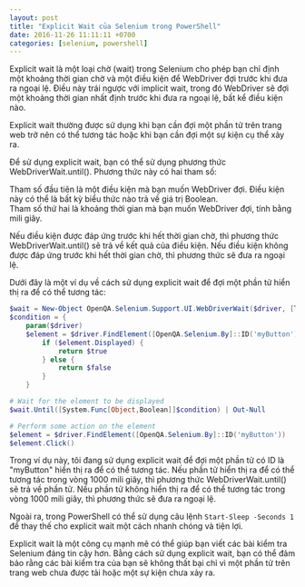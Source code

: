 ```yaml
---
layout: post
title: "Explicit Wait của Selenium trong PowerShell"
date: 2016-11-26 11:11:11 +0700
categories: [selenium, powershell]
---
```


Explicit wait là một loại chờ (wait) trong Selenium cho phép bạn chỉ định một khoảng thời gian chờ và một điều kiện để WebDriver đợi trước khi đưa ra ngoại lệ. Điều này trái ngược với implicit wait, trong đó WebDriver sẽ đợi một khoảng thời gian nhất định trước khi đưa ra ngoại lệ, bất kể điều kiện nào.  

Explicit wait thường được sử dụng khi bạn cần đợi một phần tử trên trang web trở nên có thể tương tác hoặc khi bạn cần đợi một sự kiện cụ thể xảy ra.  

Để sử dụng explicit wait, bạn có thể sử dụng phương thức WebDriverWait.until(). Phương thức này có hai tham số:  

Tham số đầu tiên là một điều kiện mà bạn muốn WebDriver đợi. Điều kiện này có thể là bất kỳ biểu thức nào trả về giá trị Boolean.  
Tham số thứ hai là khoảng thời gian mà bạn muốn WebDriver đợi, tính bằng mili giây.  

Nếu điều kiện được đáp ứng trước khi hết thời gian chờ, thì phương thức WebDriverWait.until() sẽ trả về kết quả của điều kiện. Nếu điều kiện không được đáp ứng trước khi hết thời gian chờ, thì phương thức sẽ đưa ra ngoại lệ.

Dưới đây là một ví dụ về cách sử dụng explicit wait để đợi một phần tử hiển thị ra để có thể tương tác:  

```powershell
$wait = New-Object OpenQA.Selenium.Support.UI.WebDriverWait($driver, [TimeSpan]::FromMilliseconds(10))
$condition = {
    param($driver)
    $element = $driver.FindElement([OpenQA.Selenium.By]::ID('myButton'))
        if ($element.Displayed) {
            return $true
        } else {
            return $false
        }
    }

# Wait for the element to be displayed
$wait.Until([System.Func[Object,Boolean]]$condition) | Out-Null

# Perform some action on the element
$element = $driver.FindElement([OpenQA.Selenium.By]::ID('myButton'))
$element.Click()
```  

Trong ví dụ này, tôi đang sử dụng explicit wait để đợi một phần tử có ID là "myButton" hiển thị ra để có thể tương tác. Nếu phần tử hiển thị ra để có thể tương tác trong vòng 1000 mili giây, thì phương thức WebDriverWait.until() sẽ trả về phần tử. Nếu phần tử không hiển thị ra để có thể tương tác trong vòng 1000 mili giây, thì phương thức sẽ đưa ra ngoại lệ.  

Ngoài ra, trong PowerShell có thể sử dụng câu lệnh `Start-Sleep -Seconds 1` để thay thế cho explicit wait một cách nhanh chóng và tiện lợi.  

Explicit wait là một công cụ mạnh mẽ có thể giúp bạn viết các bài kiểm tra Selenium đáng tin cậy hơn. Bằng cách sử dụng explicit wait, bạn có thể đảm bảo rằng các bài kiểm tra của bạn sẽ không thất bại chỉ vì một phần tử trên trang web chưa được tải hoặc một sự kiện chưa xảy ra.  
